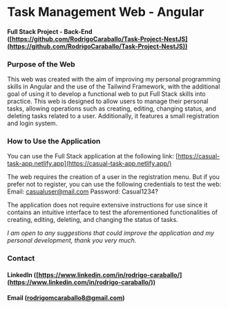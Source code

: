 # Task Management Web - Angular

#### Full Stack Project - Back-End ([https://github.com/RodrigoCaraballo/Task-Project-NestJS](https://github.com/RodrigoCaraballo/Task-Project-NestJS))

### Purpose of the Web

This web was created with the aim of improving my personal programming skills in Angular and the use of the Tailwind Framework, with the additional goal of using it to develop a functional web to put Full Stack skills into practice. This web is designed to allow users to manage their personal tasks, allowing operations such as creating, editing, changing status, and deleting tasks related to a user. Additionally, it features a small registration and login system.

### How to Use the Application

You can use the Full Stack application at the following link: [https://casual-task-app.netlify.app](https://casual-task-app.netlify.app/)

The web requires the creation of a user in the registration menu. But if you prefer not to register, you can use the following credentials to test the web: Email: [casualuser@mail.com](mailto:casualuser@mail.com) Password: Casual1234?

The application does not require extensive instructions for use since it contains an intuitive interface to test the aforementioned functionalities of creating, editing, deleting, and changing the status of tasks.

_I am open to any suggestions that could improve the application and my personal development, thank you very much._

### Contact

#### LinkedIn ([https://www.linkedin.com/in/rodrigo-caraballo/](https://www.linkedin.com/in/rodrigo-caraballo/))

#### Email ([rodrigomcaraballo8@gmail.com](mailto:rodrigomcaraballo8@gmail.com))
